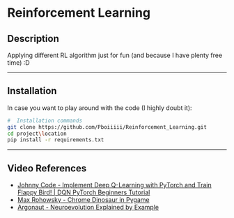 # Reinforcement Learning

## Description

Applying different RL algorithm just for fun (and because I have plenty free time) \:D

---

## Installation

In case you want to play around with the code (I highly doubt it):

```sh
#  Installation commands
git clone https://github.com/Pboiiiii/Reinforcement_Learning.git
cd project\location
pip install -r requirements.txt
```

---

## Video References

- [Johnny Code - Implement Deep Q-Learning with PyTorch and Train Flappy Bird! | DQN PyTorch Beginners Tutorial](https://www.youtube.com/watch?v=arR7KzlYs4w\&list=PL58zEckBH8fCMIVzQCRSZVPUp3ZAVagWi)
- [Max Rohowsky - Chrome Dinosaur in Pygame](https://www.youtube.com/playlist?list=PL30AETbxgR-fAbwiuU1vDl3owNUPUuVrz)
- [Argonaut - Neuroevolution Explained by Example](https://www.youtube.com/watch?v=9Zk_hY_CjiE\&t)


